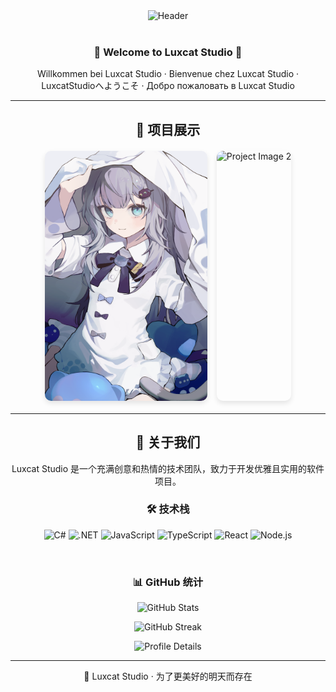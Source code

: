 <div align="center">
  <img src="https://capsule-render.vercel.app/api?type=waving&color=gradient&height=200&section=header&text=Luxcat%20Studio&fontSize=80&fontAlignY=35&animation=twinkling&desc=为了更美好的明天而存在&descAlignY=60&descSize=20" alt="Header" />
</div>

<br />

<!-- 多语言欢迎动画（静态版，兼容 GitHub） -->
<div align="center">
  <h3>🌸 Welcome to Luxcat Studio 🌸</h3>
  <p>
    Willkommen bei Luxcat Studio · Bienvenue chez Luxcat Studio ·
    LuxcatStudioへようこそ · Добро пожаловать в Luxcat Studio
  </p>
</div>

---

<div align="center">
  <h2>🎨 项目展示</h2>
  <div style="display: flex; gap: 15px; justify-content: center; flex-wrap: wrap; margin: 20px 0;">
    <img src="https://github.com/Celestine-Lux/Celestine-Lux/blob/main/image.png" height="400" alt="Project Image 1" style="border-radius: 10px; box-shadow: 0 4px 8px rgba(0,0,0,0.1);" />
    <img src="https://github.com/Celestine-Lux/Celestine-Lux/blob/main/image.avif" height="400" alt="Project Image 2" style="border-radius: 10px; box-shadow: 0 4px 8px rgba(0,0,0,0.1);" />
  </div>
</div>

---

<div align="center">
  <h2>🌟 关于我们</h2>
  <p>Luxcat Studio 是一个充满创意和热情的技术团队，致力于开发优雅且实用的软件项目。</p>

  <h3>🛠️ 技术栈</h3>
  <p>
    <img src="https://img.shields.io/badge/C%23-239120?style=for-the-badge&logo=csharp&logoColor=white" alt="C#" />
    <img src="https://img.shields.io/badge/.NET-512BD4?style=for-the-badge&logo=dotnet&logoColor=white" alt=".NET" />
    <img src="https://img.shields.io/badge/JavaScript-F7DF1E?style=for-the-badge&logo=javascript&logoColor=black" alt="JavaScript" />
    <img src="https://img.shields.io/badge/TypeScript-007ACC?style=for-the-badge&logo=typescript&logoColor=white" alt="TypeScript" />
    <img src="https://img.shields.io/badge/React-20232A?style=for-the-badge&logo=react&logoColor=61DAFB" alt="React" />
    <img src="https://img.shields.io/badge/Node.js-43853D?style=for-the-badge&logo=node.js&logoColor=white" alt="Node.js" />
  </p>

  <br />

  <h3>📊 GitHub 统计</h3>
  <p>
    <img src="https://github-readme-stats.vercel.app/api?username=Celestine-Lux&show_icons=true&theme=tokyonight" alt="GitHub Stats" />
  </p>

  <p>
    <img src="https://github-readme-streak-stats.herokuapp.com/?user=Celestine-Lux&theme=tokyonight" alt="GitHub Streak" />
  </p>

  <p>
    <img src="https://github-profile-summary-cards.vercel.app/api/cards/profile-details?username=Celestine-Lux&theme=tokyonight" alt="Profile Details" />
  </p>
</div>

---

<div align="center">
  <p>🌙 Luxcat Studio · 为了更美好的明天而存在</p>
</div>
